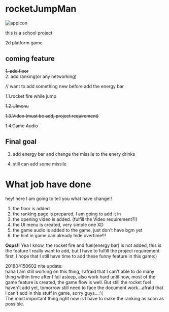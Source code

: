 # rocketJumpMan
![appIcon](https://truth.bahamut.com.tw/s01/201804/79401d9d092f0f16f3e3b62f4c4717ff.PNG)

this is a school project

2d platform game

coming feature
----------------
~~1. add floor~~  
2. add ranking(or any networking)


// want to add something new before add the energy bar


1.1.rocket fire while jump


~~1.2.UImenu~~


~~1.3.Video (must be add, project requirement)~~


~~1.4.Game Audio~~

Final goal
-----

3. add energy bar and change the missile to the enery drinks


4. still can add some missile


What job have done
===========
hey! here I am going to tell you what have change!!
1. the floor is added
2. the ranking page is prepared, I am going to add it in
3. the opening video is added. (fulfill the Video requirement?!)
4. the UI menu is created, very simple one XD
5. the game audio is added to the game, just don't have bgm yet
6. the hint in game can already hide overtime!!!

__Oops!!__
Yea I know, the rocket fire and fuel(energy bar) is not added, this is the feature I really want to add, but I have to fulfill the project requirement first, I hope that I still have time to add these funny feature in this game:)

201804150602 nite update:  
haha I am still working on this thing, I afraid that I can't able to do many thing within time after I fall asleep, also work hard until now, most of the game feature is created, the game flow is well. But still the rocket fuel haven't add yet, tomorrow still need to face the document work...afraid that I can't add in this stuff in game, sorry guys...:'(  
The most important thing right now is I have to make the ranking as soon as possible.

